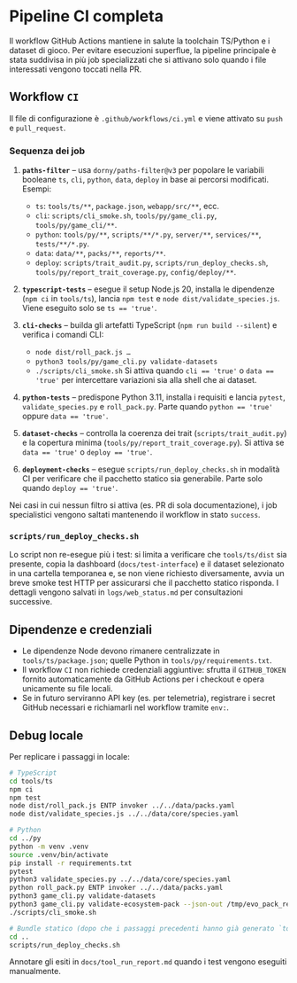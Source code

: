 # Pipeline CI completa

Il workflow GitHub Actions mantiene in salute la toolchain TS/Python e i dataset di gioco. Per evitare esecuzioni superflue, la pipeline principale è stata suddivisa in più job specializzati che si attivano solo quando i file interessati vengono toccati nella PR.

## Workflow `CI`

Il file di configurazione è `.github/workflows/ci.yml` e viene attivato su `push` e `pull_request`.

### Sequenza dei job

1. **`paths-filter`** – usa `dorny/paths-filter@v3` per popolare le variabili booleane `ts`, `cli`, `python`, `data`, `deploy` in base ai percorsi modificati. Esempi:
   - `ts`: `tools/ts/**`, `package.json`, `webapp/src/**`, ecc.
   - `cli`: `scripts/cli_smoke.sh`, `tools/py/game_cli.py`, `tools/py/game_cli/**`.
   - `python`: `tools/py/**`, `scripts/**/*.py`, `server/**`, `services/**`, `tests/**/*.py`.
   - `data`: `data/**`, `packs/**`, `reports/**`.
   - `deploy`: `scripts/trait_audit.py`, `scripts/run_deploy_checks.sh`, `tools/py/report_trait_coverage.py`, `config/deploy/**`.

2. **`typescript-tests`** – esegue il setup Node.js 20, installa le dipendenze (`npm ci` in `tools/ts`), lancia `npm test` e `node dist/validate_species.js`. Viene eseguito solo se `ts == 'true'`.

3. **`cli-checks`** – builda gli artefatti TypeScript (`npm run build --silent`) e verifica i comandi CLI:
   - `node dist/roll_pack.js …`
   - `python3 tools/py/game_cli.py validate-datasets`
   - `./scripts/cli_smoke.sh`
   Si attiva quando `cli == 'true'` o `data == 'true'` per intercettare variazioni sia alla shell che ai dataset.

4. **`python-tests`** – predispone Python 3.11, installa i requisiti e lancia `pytest`, `validate_species.py` e `roll_pack.py`. Parte quando `python == 'true'` oppure `data == 'true'`.

5. **`dataset-checks`** – controlla la coerenza dei trait (`scripts/trait_audit.py`) e la copertura minima (`tools/py/report_trait_coverage.py`). Si attiva se `data == 'true'` o `deploy == 'true'`.

6. **`deployment-checks`** – esegue `scripts/run_deploy_checks.sh` in modalità CI per verificare che il pacchetto statico sia generabile. Parte solo quando `deploy == 'true'`.

Nei casi in cui nessun filtro si attiva (es. PR di sola documentazione), i job specialistici vengono saltati mantenendo il workflow in stato `success`.

### `scripts/run_deploy_checks.sh`

Lo script non re-esegue più i test: si limita a verificare che `tools/ts/dist` sia presente, copia la dashboard (`docs/test-interface`) e il dataset selezionato in una cartella temporanea e, se non viene richiesto diversamente, avvia un breve smoke test HTTP per assicurarsi che il pacchetto statico risponda. I dettagli vengono salvati in `logs/web_status.md` per consultazioni successive.

## Dipendenze e credenziali

- Le dipendenze Node devono rimanere centralizzate in `tools/ts/package.json`; quelle Python in `tools/py/requirements.txt`.
- Il workflow `CI` non richiede credenziali aggiuntive: sfrutta il `GITHUB_TOKEN` fornito automaticamente da GitHub Actions per i checkout e opera unicamente su file locali.
- Se in futuro serviranno API key (es. per telemetria), registrare i secret GitHub necessari e richiamarli nel workflow tramite `env:`.

## Debug locale

Per replicare i passaggi in locale:

```bash
# TypeScript
cd tools/ts
npm ci
npm test
node dist/roll_pack.js ENTP invoker ../../data/packs.yaml
node dist/validate_species.js ../../data/core/species.yaml

# Python
cd ../py
python -m venv .venv
source .venv/bin/activate
pip install -r requirements.txt
pytest
python3 validate_species.py ../../data/core/species.yaml
python roll_pack.py ENTP invoker ../../data/packs.yaml
python3 game_cli.py validate-datasets
python3 game_cli.py validate-ecosystem-pack --json-out /tmp/evo_pack_report.json
./scripts/cli_smoke.sh

# Bundle statico (dopo che i passaggi precedenti hanno già generato `tools/ts/dist`)
cd ..
scripts/run_deploy_checks.sh
```

Annotare gli esiti in `docs/tool_run_report.md` quando i test vengono eseguiti manualmente.
